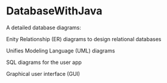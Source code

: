 # DatabaseWithJava
 
A detailed database diagrams:

Enity Relationship (ER) diagrams to design relational databases

Unifies Modeling Language (UML) diagrams 

SQL diagrams for the user app

Graphical user interface (GUI)
